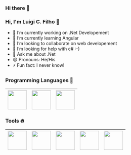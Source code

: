 ### Hi there 👋
### Hi, I'm Luigi C. Filho 👋

- 🔭 I’m currently working on .Net Developement
- 🌱 I’m currently learning Angular
- 👯 I’m looking to collaborate on web developement
- 🤔 I’m looking for help with c# :-)
- 💬 Ask me about .Net
- 😄 Pronouns: He/His
- ⚡ Fun fact: I never know!


### Programming Languages  :rocket:
|<img src="https://firebasestorage.googleapis.com/v0/b/github--images.appspot.com/o/Github%20images%2Ff1eaa7278f64e27128e062a3de918265.png?alt=media&token=a05e0358-a919-4c27-bb1a-1aa03d07183d" width=60> | <img src="https://firebasestorage.googleapis.com/v0/b/github--images.appspot.com/o/Github%20images%2Fdownload.jpg?alt=media&token=f84769eb-78b3-43f7-aa34-8debf111fc89" width=60> | <img src="https://firebasestorage.googleapis.com/v0/b/github--images.appspot.com/o/Github%20images%2Flogo-html-5.png?alt=media&token=433bba37-6049-47d4-8cb6-4498d7886ff1" width=60> |
|:---:|:---:|:---:|


### Tools :fire:
|<img src="https://firebasestorage.googleapis.com/v0/b/github--images.appspot.com/o/Github%20images%2F1200px-Android_Studio_icon.svg.png?alt=media&token=c696a2c6-181d-4ef2-b235-a200306833ca" width=60> | <img src="https://firebasestorage.googleapis.com/v0/b/github--images.appspot.com/o/Github%20images%2FAdobe_Brackets_v0.0.x_icon.png?alt=media&token=94a00119-63c8-40af-8b89-79579cd402b8" width=60>|  <img src="https://firebasestorage.googleapis.com/v0/b/github--images.appspot.com/o/Github%20images%2Ffirebase.png?alt=media&token=b31bf89b-27a9-4192-9c7f-ae8eedb56554 " width=60> | <img src="https://firebasestorage.googleapis.com/v0/b/github--images.appspot.com/o/Github%20images%2F25231.svg?alt=media&token=ef2be627-04a6-4f80-afba-bf224281d35a" width=60> |<img src="https://firebasestorage.googleapis.com/v0/b/github--images.appspot.com/o/Github%20images%2Flogo-stable.png?alt=media&token=88a7cb79-fe86-46ab-b691-05d210131a99" width=60> |
|:---:|:---:|:---:|:---:|:---:|




<!--
**luigicfilho/luigicfilho** is a ✨ _special_ ✨ repository because its `README.md` (this file) appears on your GitHub profile.

Here are some ideas to get you started:

- 🔭 I’m currently working on ...
- 🌱 I’m currently learning ...
- 👯 I’m looking to collaborate on ...
- 🤔 I’m looking for help with ...
- 💬 Ask me about ...
- 📫 How to reach me: ...
- 😄 Pronouns: ...
- ⚡ Fun fact: ...

### Connect with me :smiley:
<a href="https://twitter.com/adityakamath__">
  <img align="left" alt="Aditya Kamath Twitter" width="21px" src="https://firebasestorage.googleapis.com/v0/b/github--images.appspot.com/o/Github%20images%2Ftwitter.svg?alt=media&token=0e4ffc45-d873-47ee-b08c-9b98b4fe66cf" />
</a>
<a href="https://www.linkedin.com/in/adityakamath16/">
  <img align="left" alt="Aditya Kamath Linkdin" width="21px" src="https://firebasestorage.googleapis.com/v0/b/github--images.appspot.com/o/Github%20images%2Flinkedin.svg?alt=media&token=0e662ab8-db11-475a-9c43-18d89bcdfde0" />
</a>
<a href="https://www.instagram.com/adityakamath__/">
  <img align="left" alt="Aditya Kamath Instagram" width="21px" src="https://firebasestorage.googleapis.com/v0/b/github--images.appspot.com/o/Github%20images%2Finstagram-sketched.svg?alt=media&token=ecd87a7d-17b0-464e-8c4f-ec446b86fd51" />
</a>
<a href="https://www.facebook.com/aditya.kamath.9081">
  <img align="left" alt="Aditya Kamath Facebook" width="21px" src="https://firebasestorage.googleapis.com/v0/b/github--images.appspot.com/o/Github%20images%2Ffacebook.svg?alt=media&token=bf3ea589-7c5c-4a0d-b839-8198ef39c502" />
</a>
<a href="https://www.argsinfotech.com/">
  <img align="left" alt="Aditya Kamath Facebook" width="21px" src="https://firebasestorage.googleapis.com/v0/b/github--images.appspot.com/o/Github%20images%2Fwww.svg?alt=media&token=18d94c5d-5df5-4f38-80e3-2f515df0f47d" />
</a>

-->
